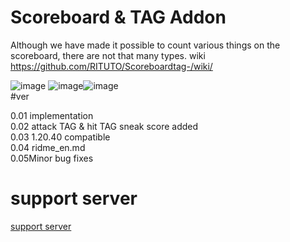 # Scoreboard & TAG Addon

Although we have made it possible to count various things on the scoreboard, there are not that many types.
wiki
https://github.com/RITUTO/Scoreboardtag-/wiki/

![image](https://github.com/RITUTO/Scoreboardtag-/assets/144442942/cd3393ae-3b95-4fce-a798-2ada1a1a375b)
![image](https://github.com/RITUTO/Scoreboardtag-/assets/144442942/35e549e4-ab5f-4f4d-ba01-2d8fd8408875)![image](https://github.com/RITUTO/Scoreboardtag-/assets/144442942/174970b4-b3b3-4de8-85f2-2dcdf6a06ac9)    
#ver

0.01 implementation  
0.02 attack TAG & hit TAG sneak score added  
 0.03 1.20.40 compatible  
 0.04 ridme_en.md  
 0.05Minor bug fixes
# support server
[support server](https://discord.gg/hTTxPMFvYc) 
